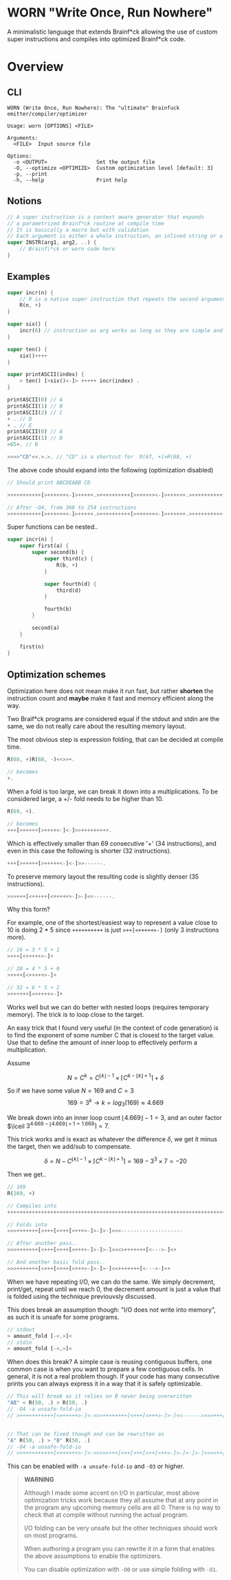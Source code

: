 # WORN "Write Once, Run Nowhere"

A minimalistic language that extends Brainf\*ck allowing the use of custom super
instructions and compiles into optimized Brainf\*ck code.

# Overview

## CLI

```
WORN (Write Once, Run Nowhere): The "ultimate" Brainfuck emitter/compiler/optimizer

Usage: worn [OPTIONS] <FILE>

Arguments:
  <FILE>  Input source file

Options:
  -o <OUTPUT>                Set the output file
  -O, --optimize <OPTIMIZE>  Custom optimization level [default: 3]
  -p, --print
  -h, --help                 Print help
```

## Notions

```rust
// A super instruction is a context aware generator that expands
// a parametrized Brainf*ck routine at compile time
// It is basically a macro but with validation
// Each argument is either a whole instruction, an inlined string or a number
super INSTR(arg1, arg2, ..) {
    // Brainf\*ck or worn code here
}
```

## Examples

```rust
super incr(n) {
    // R is a native super instruction that repeats the second argument the amount of the first argument
    R(n, +) 
}

super six() {
    incr(6) // instruction as arg works as long as they are simple and of the same 'kind' (e.g. contiguous +)
}

super ten() {
    six()++++
}

super printASCII(index) {
    > ten() [>six()<-]> +++++ incr(index) .
}

printASCII(0) // A
printASCII(1) // B
printASCII(2) // C
+ . // D
+ . // E
printASCII(0) // A
printASCII(1) // B
>65+. // B

>>>>"CD"<<.>.>. // "CD" is a shortcut for  R(67, +)>R(68, +)
```

The above code should expand into the following (optimization disabled)

```rust
// Should print ABCDEABB CD

>++++++++++[>++++++<-]>+++++.>++++++++++[>++++++<-]>++++++.>++++++++++[>++++++<-]>+++++++.+.+.>++++++++++[>++++++<-]>+++++.>++++++++++[>++++++<-]>++++++.>++++++++++++++++++++++++++++++++++++++++++++++++++++++++++++++++++.>>>>+++++++++++++++++++++++++++++++++++++++++++++++++++++++++++++++++++>++++++++++++++++++++++++++++++++++++++++++++++++++++++++++++++++++++<<.>.>.

// After -O4, from 368 to 254 instructions
>++++++++++[>++++++<-]>+++++.>++++++++++[>++++++<-]>++++++.>++++++++++[>++++++<-]>+++++++.+.+.>++++++++++[>++++++<-]>+++++.>++++++++++[>++++++<-]>++++++.>>++++++++++++++[<+++++>-]<----.>>>>>++++++++++++++[<+++++>-]<--->>++++++++++++++[<+++++>-]<--<<.>.>.
```

Super functions can be nested..

```rust
super incr(n) {
    super first(a) {
        super second(b) {
            super third(c) {
                R(b, +)
            }

            super fourth(d) {
                third(d)
            }

            fourth(b)
        }

        second(a)
    }

    first(n)
}
```

## Optimization schemes

Optimization here does not mean make it run fast, but rather **shorten** the
instruction count and **maybe** make it fast and memory efficient along the way.

Two Braif\*ck programs are considered equal if the stdout and stdin are the
same, we do not really care about the resulting memory layout.

The most obvious step is expression folding, that can be decided at compile
time.

```rust
R(68, +)R(68, -)<<>>+.

// becomes
+.
```

When a fold is too large, we can break it down into a multiplications. To be
considered large, a +/- fold needs to be higher than 10.

```rust
R(69, +).

// becomes
+++[>+++++[>++++<-]<-]>>+++++++++.
```

Which is effectively smaller than 69 consecutive '+' (34 instructions), and even
in this case the following is shorter (32 instructions).

```rust
+++[>+++++[>+++++<-]<-]>>------.
```

To preserve memory layout the resulting code is slightly denser (35
instructions).

```rust
>>>+++[<+++++[<+++++>-]>-]<<------.
```

Why this form?

For example, one of the shortest/easiest way to represent a value close to 10 is
doing 2 * 5 since `++++++++++` is just `>++[<+++++>-]` (only 3 instructions
more).

```rust
// 16 = 3 * 5 + 1
>+++[<+++++>-]+

// 20 = 4 * 5 + 0
>++++[<+++++>-]+

// 32 = 6 * 5 + 2
>++++++[<+++++>-]+
```

Works well but we can do better with nested loops (requires temporary memory).
The trick is to loop close to the target.

An easy trick that I found very useful (in the context of code generation) is to
find the exponent of some number C that is closest to the target value. Use that
to define the amount of inner loop to effectively perform a multiplication.

Assume

$$N = C^k = C^{\lfloor k \rfloor -1} \times \lceil C^{ k - \lfloor k \rfloor + 1 } \rceil + \delta$$

So if we have some value $N = 169$ and $C = 3$
$$169 = 3^k \rightarrow k = log_3 (169) \approx 4.669$$

We break down into an inner loop count $\lfloor 4.669 \rfloor-1 = 3$, and an
outer factor $\lceil $3^{4.669 - \lfloor 4.669 \rfloor + 1 = 1.669} \rceil = 7$.

This trick works and is exact as whatever the difference $\delta$, we get it
minus the target, then we add/sub to compensate.

$$\delta = N - C^{\lfloor k \rfloor -1} \times \lceil C^{ k - \lfloor k \rfloor + 1 } \rceil = 169 - 3^{3} \times 7 = -20$$

Then we get..

```rust
// 169
R(169, +)

// Compiles into
+++++++++++++++++++++++++++++++++++++++++++++++++++++++++++++++++++++++++++++++++++++++++++++++++++++++++++++++++++++++++++++++++++++++++++++++++++++++++++++++++++++++++

// Folds into
>>>+++++++[<+++[<+++[<+++>-]>-]>-]<<<--------------------

// After another pass..
>>>+++++++[<+++[<+++[<+++>-]>-]>-]<<<>+++++++[<--->-]<+

// And another basic fold pass..
>>>+++++++[<+++[<+++[<+++>-]>-]>-]<<+++++++[<--->-]<+
```

When we have repeating I/O, we can do the same. We simply decrement, print/get,
repeat until we reach 0, the decrement amount is just a value that is folded
using the technique previouvsly discussed.

This does break an assumption though: "I/O does not write into memory", as such
it is unsafe for some programs.

```rust
// stdout
> amount_fold [-<.>]<
// stdin
> amount_fold [-<,>]<
```

When does this break? A simple case is reusing contiguous buffers, one common
case is when you want to prepare a few contiguous cells. In general, it is not a
real problem though. If your code has many consecutive prints you can always
express it in a way that it is safely optimizable.

```rust
// This will break as it relies on B never being overwritten
"AB" < R(50, .) > R(50, .)
// -O4 -a unsafe-fold-io
// >+++++++++++[<++++++>-]<->>>++++++++[<+++[<+++>-]>-]<<------>>>>+++[<++[<++[<++[<++>-]>-]>-]>-]<<<<++[-<.>]>>>>>+++[<++[<++[<++[<++>-]>-]>-]>-]<<<<++[-<.>]<


// That can be fixed though and can be rewritten as
"A" R(50, .) > "B" R(50, .)
// -O4 -a unsafe-fold-io
// >+++++++++++[<++++++>-]<->>>>>+++[<++[<++[<++[<++>-]>-]>-]>-]<<<<++[-<.>]>>++++++++[<+++[<+++>-]>-]<<------>>>>>+++[<++[<++[<++[<++>-]>-]>-]>-]<<<<++[-<.>]<
```

This can be enabled with `-a unsafe-fold-io` and `-O3` or higher.

> **WARNING**
>
> Although I made some accent on I/O in particular, most above optimization
> tricks work because they all assume that at any point in the program any
> upcoming memory cells are all 0. There is no way to check that at compile
> without running the actual program.
>
> I/O folding can be very unsafe but the other techniques should work on most
> programs.
>
> When authoring a program you can rewrite it in a form that enables the above
> assumptions to enable the optimizers.
>
> You can disable optimization with `-O0` or use simple folding with `-O1`.
